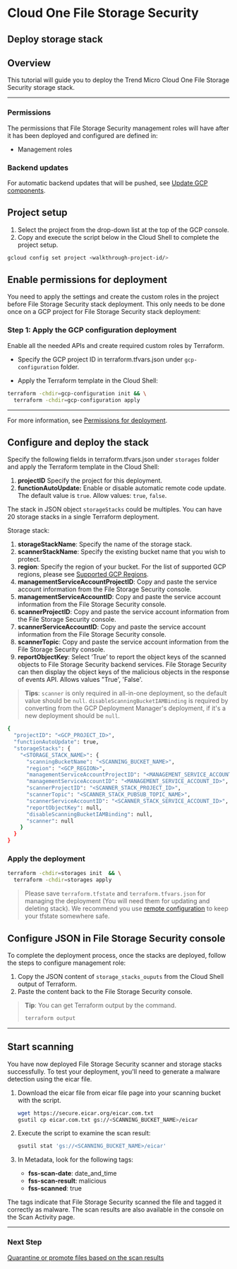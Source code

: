 # Cloud One File Storage Security

## Deploy storage stack

## Overview

<walkthrough-tutorial-duration duration="5"></walkthrough-tutorial-duration>

This tutorial will guide you to deploy the Trend Micro Cloud One File Storage Security storage stack.

--------------------------------

### Permissions

The permissions that File Storage Security management roles will have after it has been deployed and configured are defined in:

* <walkthrough-editor-open-file filePath="modules/management-roles/main.tf">Management roles</walkthrough-editor-open-file>

### Backend updates

For automatic backend updates that will be pushed, see [Update GCP components](https://cloudone.trendmicro.com/docs/file-storage-security/component-update-gcp/).

## Project setup

1. Select the project from the drop-down list at the top of the GCP console.
2. Copy and execute the script below in the Cloud Shell to complete the project setup.

<walkthrough-project-setup></walkthrough-project-setup>

```sh
gcloud config set project <walkthrough-project-id/>
```

## Enable permissions for deployment

You need to apply the settings and create the custom roles in the project before File Storage Security stack deployment. This only needs to be done once on a GCP project for File Storage Security stack deployment:

### Step 1: Apply the GCP configuration deployment

Enable all the needed APIs and create required custom roles by Terraform.

* Specify the GCP project ID in <walkthrough-editor-open-file filePath="gcp-configuration/terraform.tfvars.json">terraform.tfvars.json</walkthrough-editor-open-file> under `gcp-configuration` folder.

* Apply the Terraform template in the Cloud Shell:

```sh
terraform -chdir=gcp-configuration init && \
  terraform -chdir=gcp-configuration apply
```

--------------------------------

For more information, see [Permissions for deployment](https://cloudone.trendmicro.com/docs/file-storage-security/gs-before-gcp/).

## Configure and deploy the stack

Specify the following fields in <walkthrough-editor-open-file filePath="storages/terraform.tfvars.json">terraform.tfvars.json</walkthrough-editor-open-file> under `storages` folder and apply the Terraform template in the Cloud Shell:

1. **projectID** Specify the project for this deployment.
2. **functionAutoUpdate:** Enable or disable automatic remote code update. The default value is `true`. Allow values: `true`, `false`.

The stack in JSON object `storageStacks` could be multiples. You can have 20 storage stacks in a single Terraform deployment.

Storage stack:
1. **storageStackName**: Specify the name of the storage stack.
2. **scannerStackName**: Specify the existing bucket name that you wish to protect.
3. **region**: Specify the region of your bucket. For the list of supported GCP regions, please see [Supported GCP Regions](https://cloudone.trendmicro.com/docs/file-storage-security/supported-gcp/).
4. **managementServiceAccountProjectID**: Copy and paste the service account information from the File Storage Security console.
5. **managementServiceAccountID**: Copy and paste the service account information from the File Storage Security console.
6. **scannerProjectID**: Copy and paste the service account information from the File Storage Security console.
7. **scannerServiceAccountID**: Copy and paste the service account information from the File Storage Security console.
8. **scannerTopic**: Copy and paste the service account information from the File Storage Security console.
9. **reportObjectKey**: Select ‘True’ to report the object keys of the scanned objects to File Storage Security backend services. File Storage Security can then display the object keys of the malicious objects in the response of events API. Allows values "True', 'False'.

> **Tips**:
 `scanner` is only required in all-in-one deployment, so the default value should be `null`. `disableScanningBucketIAMBinding` is required by converting from the GCP Deployment Manager's deployment, if it's a new deployment should be `null`.

```sh
{
  "projectID": "<GCP_PROJECT_ID>",
  "functionAutoUpdate": true,
  "storageStacks": {
    "<STORAGE_STACK_NAME>": {
      "scanningBucketName": "<SCANNING_BUCKET_NAME>",
      "region": "<GCP_REGION>",
      "managementServiceAccountProjectID": "<MANAGEMENT_SERVICE_ACCOUNT_GCP_PROJECT_ID>",
      "managementServiceAccountID": "<MANAGEMENT_SERVICE_ACCOUNT_ID>",
      "scannerProjectID": "<SCANNER_STACK_PROJECT_ID>",
      "scannerTopic": "<SCANNER_STACK_PUBSUB_TOPIC_NAME>",
      "scannerServiceAccountID": "<SCANNER_STACK_SERVICE_ACCOUNT_ID>",
      "reportObjectKey": null,
      "disableScanningBucketIAMBinding": null,
      "scanner": null
    }
  }
}
```

### Apply the deployment

```sh
terraform -chdir=storages init  && \
  terraform -chdir=storages apply
```

> Please save `terraform.tfstate` and `terraform.tfvars.json` for managing the deployment (You will need them for updating and deleting stack). We recommend you use [remote configuration](https://developer.hashicorp.com/terraform/language/settings/backends/configuration) to keep your tfstate somewhere safe.

## Configure JSON in File Storage Security console

To complete the deployment process, once the stacks are deployed, follow the steps to configure management role:

1. Copy the JSON content of `storage_stacks_ouputs` from the Cloud Shell output of Terraform.
2. Paste the content back to the File Storage Security console.

> **Tip**:
> You can get Terraform output by the command.
> ```sh
> terraform output
> ```

--------------------------------

## Start scanning

You have now deployed File Storage Security scanner and storage stacks successfully. To test your deployment, you'll need to generate a malware detection using the eicar file.

1. Download the eicar file from eicar file page into your scanning bucket with the script.

    ```sh
    wget https://secure.eicar.org/eicar.com.txt
    gsutil cp eicar.com.txt gs://<SCANNING_BUCKET_NAME>/eicar
    ```

2. Execute the script to examine the scan result:

    ```sh
    gsutil stat 'gs://<SCANNING_BUCKET_NAME>/eicar'
    ```

3. In Metadata, look for the following tags:
    * **fss-scan-date**: date_and_time
    * **fss-scan-result**: malicious
    * **fss-scanned**: true

The tags indicate that File Storage Security scanned the file and tagged it correctly as malware. The scan results are also available in the console on the Scan Activity page.

--------------------------------

### Next Step

[Quarantine or promote files based on the scan results](https://cloudone.trendmicro.com/docs/file-storage-security/github-sample-code/#post-scan)
